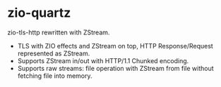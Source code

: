 # zio-quartz

zio-tls-http rewritten with ZStream.
* TLS with ZIO effects and ZStream on top, HTTP Response/Request represented as ZStream.
* Supports ZStream in/out with HTTP/1.1 Chunked encoding. 
* Supports raw streams: file operation with ZStream from file without fetching file into memory.
